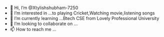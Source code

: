 - 👋 Hi, I’m @Xtylishshubham-7250
- 👀 I’m interested in ...to playing Cricket,Watching movie,listening songs
- 🌱 I’m currently learning ...Btech CSE from Lovely Professional University
- 💞️ I’m looking to collaborate on ...
- 📫 How to reach me ...

<!---
Xtylishshubham-7250/Xtylishshubham-7250 is a ✨ special ✨ repository because its `README.md` (this file) appears on your GitHub profile.
You can click the Preview link to take a look at your changes.
--->
